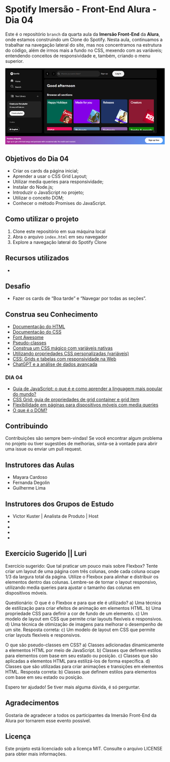 # Spotify Imersão - Front-End Alura - Dia 04

Este é o repositório `branch` da quarta aula da **Imersão Front-End** da **Alura**, onde estamos construindo um Clone do Spotify. Nesta aula, continuamos a trabalhar na navegação lateral do site, mas nos concentramos na estrutura do código, além de irmos mais a fundo no CSS, mexendo com as variáveis; entendendo conceitos de responsividade e, também, criando o menu superior.

![Dia 04 - Imersão Front-End](./src/assets/img/dia-04.png)

## Objetivos do Dia 04

- Criar os cards da página inicial;
- Aprender a usar o CSS Grid Layout;
- Utilizar media queries para responsividade;
- Instalar do Node.js;
- Introduzir o JavaScript no projeto;
- Utilizar o conceito DOM;
- Conhecer o método Promises do JavaScript.

## Como utilizar o projeto

1. Clone este repositório em sua máquina local
2. Abra o arquivo `index.html` em seu navegador
3. Explore a navegação lateral do Spotify Clone

## Recursos utilizados

- 

## Desafio 

- Fazer os cards de “Boa tarde” e “Navegar por todas as seções”.

## Construa seu Conhecimento

- [Documentação do HTML](https://developer.mozilla.org/pt-BR/docs/Web/HTML)
- [Documentação do CSS](https://developer.mozilla.org/pt-BR/docs/Web/CSS)
- [Font Awesome](https://fontawesome.com/)
- [Pseudo-classes](https://developer.mozilla.org/pt-BR/docs/Web/CSS/Pseudo-classes)
- [Construa um CSS mágico com variáveis nativas](https://www.alura.com.br/artigos/construa-css-magico-variaveis-nativas)
- [Utilizando propriedades CSS personalizadas (variáveis)](https://developer.mozilla.org/pt-BR/docs/Web/CSS/Using_CSS_custom_properties)
- [CSS: Grids e tabelas com responsividade na Web](https://www.alura.com.br/artigos/como-fazer-grids-e-a-responsividade-na-web)
- [ChatGPT e a análise de dados avançada](https://www.youtube.com/watch?v=u-JoDQ58Dv0)

### DIA 04 ###

- [Guia de JavaScript: o que é e como aprender a linguagem mais popular do mundo?](https://www.alura.com.br/artigos/javascript)
- [CSS Grid: guia de propriedades de grid container e grid item](https://www.alura.com.br/artigos/css-grid-guia-propriedades-grid-container-grid-item)
- [Flexibilidade em páginas para dispositivos móveis com media queries](https://www.alura.com.br/artigos/flexibilidade-em-paginas-para-dispositivos-moveis-com-media-queries)
- [O que é o DOM?](https://www.alura.com.br/artigos/o-que-e-o-dom?)
## Contribuindo

Contribuições são sempre bem-vindas! Se você encontrar algum problema no projeto ou tiver sugestões de melhorias, sinta-se à vontade para abrir uma issue ou enviar um pull request.

## Instrutores das Aulas

- Mayara Cardoso
- Fernanda Degolin
- Guilherme Lima

## Instrutores dos Grupos de Estudo
- Victor Kuster | Analista de Produto | Host
- 
- 
- 
- 


## Exercício Sugerido || Luri
Exercício sugerido:
Que tal praticar um pouco mais sobre Flexbox? Tente criar um layout de uma página com três colunas, onde cada coluna ocupe 1/3 da largura total da página. Utilize o Flexbox para alinhar e distribuir os elementos dentro das colunas. Lembre-se de tornar o layout responsivo, utilizando media queries para ajustar o tamanho das colunas em dispositivos móveis.

Questionário:
O que é o Flexbox e para que ele é utilizado?
a) Uma técnica de estilização para criar efeitos de animação em elementos HTML.
b) Uma propriedade CSS para definir a cor de fundo de um elemento.
c) Um modelo de layout em CSS que permite criar layouts flexíveis e responsivos.
d) Uma técnica de otimização de imagens para melhorar o desempenho de um site.
Resposta correta: c) Um modelo de layout em CSS que permite criar layouts flexíveis e responsivos.

O que são pseudo-classes em CSS?
a) Classes adicionadas dinamicamente a elementos HTML por meio de JavaScript.
b) Classes que definem estilos para elementos com base em seu estado ou posição.
c) Classes que são aplicadas a elementos HTML para estilizá-los de forma específica.
d) Classes que são utilizadas para criar animações e transições em elementos HTML.
Resposta correta: b) Classes que definem estilos para elementos com base em seu estado ou posição.

Espero ter ajudado! Se tiver mais alguma dúvida, é só perguntar.


## Agradecimentos

Gostaria de agradecer a todos os participantes da Imersão Front-End da Alura por tornarem esse evento possível.

## Licença

Este projeto está licenciado sob a licença MIT. Consulte o arquivo LICENSE para obter mais informações.
